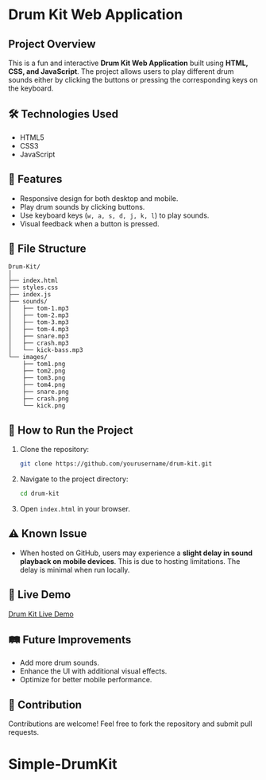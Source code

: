 # Drum Kit Web Application

## Project Overview
This is a fun and interactive **Drum Kit Web Application** built using **HTML, CSS, and JavaScript**. The project allows users to play different drum sounds either by clicking the buttons or pressing the corresponding keys on the keyboard.

## 🛠️ Technologies Used
- HTML5
- CSS3
- JavaScript

## 🎵 Features
- Responsive design for both desktop and mobile.
- Play drum sounds by clicking buttons.
- Use keyboard keys (`w, a, s, d, j, k, l`) to play sounds.
- Visual feedback when a button is pressed.

## 📂 File Structure
```
Drum-Kit/
│
├── index.html
├── styles.css
├── index.js
├── sounds/
│   ├── tom-1.mp3
│   ├── tom-2.mp3
│   ├── tom-3.mp3
│   ├── tom-4.mp3
│   ├── snare.mp3
│   ├── crash.mp3
│   └── kick-bass.mp3
└── images/
    ├── tom1.png
    ├── tom2.png
    ├── tom3.png
    ├── tom4.png
    ├── snare.png
    ├── crash.png
    └── kick.png
```

## 🚀 How to Run the Project
1. Clone the repository:
   ```bash
   git clone https://github.com/yourusername/drum-kit.git
   ```

2. Navigate to the project directory:
   ```bash
   cd drum-kit
   ```

3. Open `index.html` in your browser.

## ⚠️ Known Issue
- When hosted on GitHub, users may experience a **slight delay in sound playback on mobile devices**. This is due to hosting limitations. The delay is minimal when run locally.

## 📌 Live Demo
[Drum Kit Live Demo](https://devaditya-suuu.github.io/Simple-DrumKit/)

## 🛤️ Future Improvements
- Add more drum sounds.
- Enhance the UI with additional visual effects.
- Optimize for better mobile performance.

## 🤝 Contribution
Contributions are welcome! Feel free to fork the repository and submit pull requests.

# Simple-DrumKit
